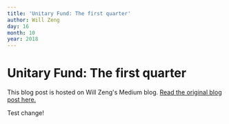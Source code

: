 ```yaml
---
title: 'Unitary Fund: The first quarter'
author: Will Zeng
day: 16
month: 10
year: 2018
---
```


Unitary Fund: The first quarter
===============================

This blog post is hosted on Will Zeng's Medium blog. [Read the original blog post here.](https://medium.com/@wjzeng/unitary-fund-the-first-quarter-540d3c66188e)  

Test change!
